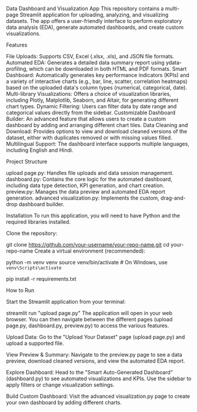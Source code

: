 Data Dashboard and Visualization App
This repository contains a multi-page Streamlit application for uploading, analyzing, and visualizing datasets. The app offers a user-friendly interface to perform exploratory data analysis (EDA), generate automated dashboards, and create custom visualizations.

Features

File Uploads: Supports CSV, Excel (.xlsx, .xls), and JSON file formats.
Automated EDA: Generates a detailed data summary report using ydata-profiling, which can be downloaded in both HTML and PDF formats.
Smart Dashboard: Automatically generates key performance indicators (KPIs) and a variety of interactive charts (e.g., bar, line, scatter, correlation heatmaps) based on the uploaded data's column types (numerical, categorical, date).
Multi-library Visualizations: Offers a choice of visualization libraries, including Plotly, Matplotlib, Seaborn, and Altair, for generating different chart types.
Dynamic Filtering: Users can filter data by date range and categorical values directly from the sidebar.
Customizable Dashboard Builder: An advanced feature that allows users to create a custom dashboard by adding and arranging different chart tiles.
Data Cleaning and Download: Provides options to view and download cleaned versions of the dataset, either with duplicates removed or with missing values filled.
Multilingual Support: The dashboard interface supports multiple languages, including English and Hindi.


 Project Structure
 
upload page.py: Handles file uploads and data session management.
dashboard.py: Contains the core logic for the automated dashboard, including data type detection, KPI generation, and chart creation.
preview.py: Manages the data preview and automated EDA report generation.
advanced visualization.py: Implements the custom, drag-and-drop dashboard builder.



Installation
To run this application, you will need to have Python and the required libraries installed.

Clone the repository:

git clone https://github.com/your-username/your-repo-name.git
cd your-repo-name
Create a virtual environment (recommended):

python -m venv venv
source venv/bin/activate  # On Windows, use `venv\Scripts\activate`

pip install -r requirements.txt



How to Run

Start the Streamlit application from your terminal:

streamlit run "upload page.py"
The application will open in your web browser. You can then navigate between the different pages (upload page.py, dashboard.py, preview.py) to access the various features.

Upload Data: Go to the "Upload Your Dataset" page (upload page.py) and upload a supported file.

View Preview & Summary: Navigate to the preview.py page to see a data preview, download cleaned versions, and view the automated EDA report.

Explore Dashboard: Head to the "Smart Auto-Generated Dashboard" (dashboard.py) to see automated visualizations and KPIs. Use the sidebar to apply filters or change visualization settings.

Build Custom Dashboard: Visit the advanced visualization.py page to create your own dashboard by adding different charts.

